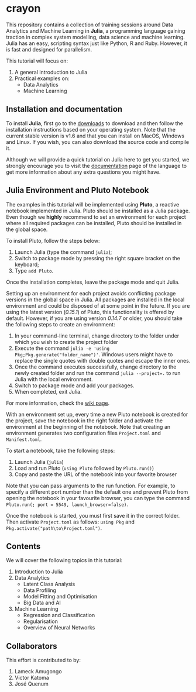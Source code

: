 # crayon
This repository contains a collection of training sessions around Data Analytics and Machine Learning in **Julia**, a programming language gaining traction in complex system modelling, data science and machine learning. Julia has an easy, scripting syntax just like Python, R and Ruby. However, it is fast and designed for parallelism.

This tutorial will focus on:

1. A general introduction to Julia
1. Practical examples on:
	* Data Analytics
	* Machine Learning

## Installation and documentation

To install **Julia**, first go to the [downloads](https://julialang.org/downloads) to download  and then follow the installation instructions based on your operating system. Note that the current stable version is v1.6 and that you can install on MacOS, Windows and Linux. If you wish, you can also download the source code and compile it.

Although we will provide a quick tutorial on Julia here to get you started, we strongly encourage you to visit the [documentation](https://docs.julialang.org/en/v1/) page of the language to get more information about any extra questions you might have.

## Julia Environment and Pluto Notebook

The examples in this tutorial will be implemented using **Pluto**, a reactive notebook implemented in Julia. Pluto should be installed as a Julia package. Even though we **highly** recommend to set an environment for each project where all required packages can be installed, Pluto should be installed in the global space.

To install Pluto, follow the steps below:

1. Launch Julia (type the command `julia`);
1. Switch to package mode by pressing the right square bracket on the keyboard;
1. Type `add Pluto`.

Once the installation completes, leave the package mode and quit Julia.

Setting up an environment for each project avoids conflicting package versions in the global space in Julia. All packages are installed in the local environment and could be disposed of at some point in the future. If you  are using the latest version (*0.15.1*) of Pluto, this functionality is offered by default. However, if you are using version *0.14.7* or older, you should take the following steps to create an  environment:

1. In your command-line terminal, change directory to the folder under which you wish to create the project folder
1. Execute the command `julia -e 'using Pkg;Pkg.generate("folder_name")'`. Windows users might have to replace the single quotes with double quotes and escape the inner ones.
1. Once the command executes successfully, change directory to the newly created folder and run the command `julia --project=.` to run Julia with the local environment.
1. Switch to package mode and add your packages.
1. When completed, exit Julia.

For more information, check the [wiki page](https://github.com/fonsp/Pluto.jl/wiki).

With an environment set up, every time a new Pluto notebook is created for the project, save the notebook in the right folder and activate the environment at the beginning of the notebook. Note that creating an environment generates two configuration files `Project.toml` and `Manifest.toml`.

To start a notebook, take the following steps:
1. Launch Julia (`julia`)
1. Load and run Pluto (`using Pluto` followed by `Pluto.run()`)
1. Copy and paste the URL of the notebook into your favorite browser

Note that you can pass arguments to the run function. For example, to specify a different port number than the default one and prevent Pluto from opening the notebook in your favourite browser, you can type the command `Pluto.run(; port = 5549, launch_browser=false)`.

Once the notebook is started, you must first save it in the correct folder. Then activate `Project.toml` as follows: `using Pkg` and `Pkg.activate("path\to\Project.toml")`.

## Contents

We will cover the following topics in this tutorial:

1. Introduction to Julia
1. Data Analytics
	* Latent Class Analysis
	* Data Profiling
	* Model Fitting and Optimisation
	* Big Data and AI
1. Machine Learning
	* Regression and Classification
	* Regularisation
	* Overview of Neural Networks

## Collaborators

This effort is contributed to by:
1. Lameck Amugongo
2. Victor Katoma
3. José Quenum
